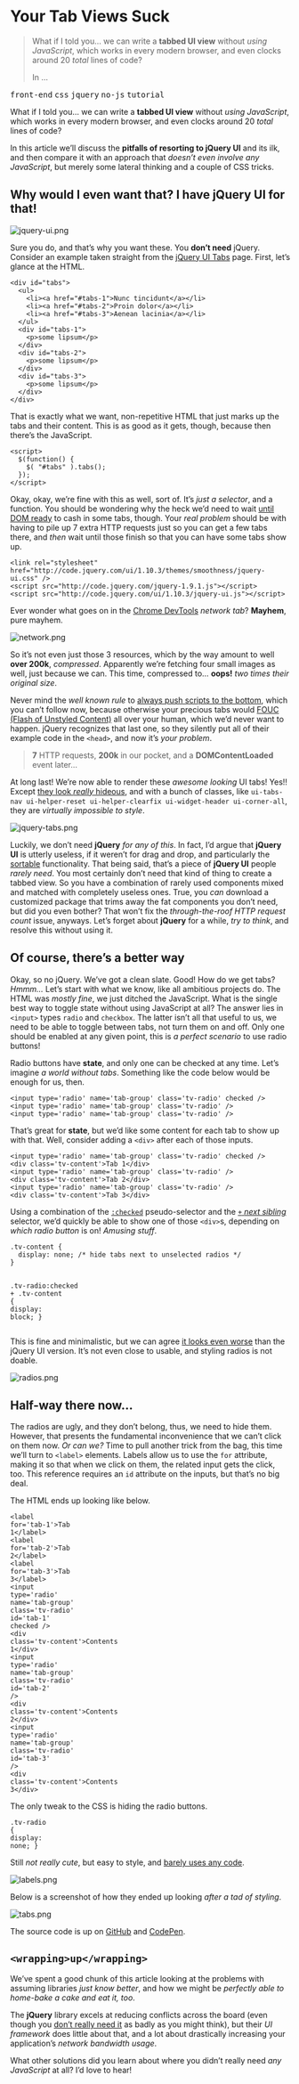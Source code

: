 <h1>Your Tab Views Suck</h1>

<blockquote><p>What if I told you&#x2026; we can write a <strong>tabbed UI view</strong> without <em>using JavaScript</em>, which works in every modern browser, and even clocks around 20 <em>total</em> lines of code?</p><p>In &#x2026;</p></blockquote>

<div><kbd>front-end</kbd> <kbd>css</kbd> <kbd>jquery</kbd> <kbd>no-js</kbd> <kbd>tutorial</kbd></div>

<div><p>What if I told you&#x2026; we can write a <strong>tabbed UI view</strong> without <em>using JavaScript</em>, which works in every modern browser, and even clocks around 20 <em>total</em> lines of code?</p></div>

<div></div>

<div><p>In this article we&#x2019;ll discuss the <strong>pitfalls of resorting to jQuery UI</strong> and its ilk, and then compare it with an approach that <em>doesn&#x2019;t even involve any JavaScript</em>, but merely some lateral thinking and a couple of CSS tricks.</p></div>

<div><h2 id="why-would-i-even-want-that-i-have-jquery-ui-for-that">Why would I even want that? I have jQuery UI for that!</h2> <p><img alt="jquery-ui.png" title="jQuery UI: Everything you&apos;ve never wanted" class="" src="https://i.imgur.com/VsEVdRk.jpg"></p> <p>Sure you do, and that&#x2019;s why you want these. You <strong>don&#x2019;t need</strong> jQuery. Consider an example taken straight from the <a href="http://jqueryui.com/tabs/" target="_blank" aria-label="jQuery UI Tabs Documentation">jQuery UI Tabs</a> page. First, let&#x2019;s glance at the HTML.</p> <pre class="md-code-block"><code class="md-code md-lang-xml"><span class="md-code-tag">&lt;<span class="md-code-title">div</span> <span class="md-code-attribute">id</span>=<span class="md-code-value">&quot;tabs&quot;</span>&gt;</span>
  <span class="md-code-tag">&lt;<span class="md-code-title">ul</span>&gt;</span>
    <span class="md-code-tag">&lt;<span class="md-code-title">li</span>&gt;</span><span class="md-code-tag">&lt;<span class="md-code-title">a</span> <span class="md-code-attribute">href</span>=<span class="md-code-value">&quot;#tabs-1&quot;</span>&gt;</span>Nunc tincidunt<span class="md-code-tag">&lt;/<span class="md-code-title">a</span>&gt;</span><span class="md-code-tag">&lt;/<span class="md-code-title">li</span>&gt;</span>
    <span class="md-code-tag">&lt;<span class="md-code-title">li</span>&gt;</span><span class="md-code-tag">&lt;<span class="md-code-title">a</span> <span class="md-code-attribute">href</span>=<span class="md-code-value">&quot;#tabs-2&quot;</span>&gt;</span>Proin dolor<span class="md-code-tag">&lt;/<span class="md-code-title">a</span>&gt;</span><span class="md-code-tag">&lt;/<span class="md-code-title">li</span>&gt;</span>
    <span class="md-code-tag">&lt;<span class="md-code-title">li</span>&gt;</span><span class="md-code-tag">&lt;<span class="md-code-title">a</span> <span class="md-code-attribute">href</span>=<span class="md-code-value">&quot;#tabs-3&quot;</span>&gt;</span>Aenean lacinia<span class="md-code-tag">&lt;/<span class="md-code-title">a</span>&gt;</span><span class="md-code-tag">&lt;/<span class="md-code-title">li</span>&gt;</span>
  <span class="md-code-tag">&lt;/<span class="md-code-title">ul</span>&gt;</span>
  <span class="md-code-tag">&lt;<span class="md-code-title">div</span> <span class="md-code-attribute">id</span>=<span class="md-code-value">&quot;tabs-1&quot;</span>&gt;</span>
    <span class="md-code-tag">&lt;<span class="md-code-title">p</span>&gt;</span>some lipsum<span class="md-code-tag">&lt;/<span class="md-code-title">p</span>&gt;</span>
  <span class="md-code-tag">&lt;/<span class="md-code-title">div</span>&gt;</span>
  <span class="md-code-tag">&lt;<span class="md-code-title">div</span> <span class="md-code-attribute">id</span>=<span class="md-code-value">&quot;tabs-2&quot;</span>&gt;</span>
    <span class="md-code-tag">&lt;<span class="md-code-title">p</span>&gt;</span>some lipsum<span class="md-code-tag">&lt;/<span class="md-code-title">p</span>&gt;</span>
  <span class="md-code-tag">&lt;/<span class="md-code-title">div</span>&gt;</span>
  <span class="md-code-tag">&lt;<span class="md-code-title">div</span> <span class="md-code-attribute">id</span>=<span class="md-code-value">&quot;tabs-3&quot;</span>&gt;</span>
    <span class="md-code-tag">&lt;<span class="md-code-title">p</span>&gt;</span>some lipsum<span class="md-code-tag">&lt;/<span class="md-code-title">p</span>&gt;</span>
  <span class="md-code-tag">&lt;/<span class="md-code-title">div</span>&gt;</span>
<span class="md-code-tag">&lt;/<span class="md-code-title">div</span>&gt;</span>
</code></pre> <p>That is exactly what we want, non-repetitive HTML that just marks up the tabs and their content. This is as good as it gets, though, because then there&#x2019;s the JavaScript.</p> <pre class="md-code-block"><code class="md-code md-lang-xml"><span class="md-code-tag">&lt;<span class="md-code-title">script</span>&gt;</span><span>
  $(<span class="md-code-function"><span class="md-code-keyword">function</span><span class="md-code-params">()</span> </span>{
    $( <span class="md-code-string">&quot;#tabs&quot;</span> ).tabs();
  });
</span><span class="md-code-tag">&lt;/<span class="md-code-title">script</span>&gt;</span>
</code></pre> <p>Okay, okay, we&#x2019;re fine with this as well, sort of. It&#x2019;s <em>just a selector</em>, and a function. You should be wondering why the heck we&#x2019;d need to wait <a href="https://developer.mozilla.org/en-US/docs/Web/Reference/Events/DOMContentLoaded" target="_blank" aria-label="DOMContentLoaded event explained on MDN">until DOM ready</a> to cash in some tabs, though. Your <em>real problem</em> should be with having to pile up 7 extra HTTP requests just so you can get a few tabs there, and <em>then</em> wait until those finish so that you can have some tabs show up.</p> <pre class="md-code-block"><code class="md-code md-lang-xml"><span class="md-code-tag">&lt;<span class="md-code-title">link</span> <span class="md-code-attribute">rel</span>=<span class="md-code-value">&quot;stylesheet&quot;</span> <span class="md-code-attribute">href</span>=<span class="md-code-value">&quot;http://code.jquery.com/ui/1.10.3/themes/smoothness/jquery-ui.css&quot;</span> /&gt;</span>
<span class="md-code-tag">&lt;<span class="md-code-title">script</span> <span class="md-code-attribute">src</span>=<span class="md-code-value">&quot;http://code.jquery.com/jquery-1.9.1.js&quot;</span>&gt;</span><span></span><span class="md-code-tag">&lt;/<span class="md-code-title">script</span>&gt;</span>
<span class="md-code-tag">&lt;<span class="md-code-title">script</span> <span class="md-code-attribute">src</span>=<span class="md-code-value">&quot;http://code.jquery.com/ui/1.10.3/jquery-ui.js&quot;</span>&gt;</span><span></span><span class="md-code-tag">&lt;/<span class="md-code-title">script</span>&gt;</span>
</code></pre> <p>Ever wonder what goes on in the <a href="https://developers.google.com/chrome-developer-tools/" target="_blank" aria-label="Chrome Developer Tools">Chrome DevTools</a> <em>network tab</em>? <strong>Mayhem</strong>, pure mayhem.</p> <p><img alt="network.png" title="Those are some very necessary requests!" class="" src="https://i.imgur.com/Wh0wOPT.png"></p> <p>So it&#x2019;s not even just those 3 resources, which by the way amount to well <strong>over 200k</strong>, <em>compressed</em>. Apparently we&#x2019;re fetching four small images as well, just because we can. This time, compressed to&#x2026; <strong>oops!</strong> <em>two times their original size</em>.</p> <p>Never mind the <em>well known rule</em> to <a href="http://developer.yahoo.com/performance/rules.html#js_bottom" target="_blank" aria-label="Yahoo Performance Rules, put #js on the bottom">always push scripts to the bottom</a>, which you can&#x2019;t follow now, because otherwise your precious tabs would <a href="http://www.paulirish.com/2009/avoiding-the-fouc-v3/" target="_blank" aria-label="Avoiding the FOUC by Paul Irish">FOUC (Flash of Unstyled Content)</a> all over your human, which we&#x2019;d never want to happen. jQuery recognizes that last one, so they silently put all of their example code in the <code class="md-code md-code-inline">&lt;head&gt;</code>, and now it&#x2019;s <em>your problem</em>.</p> <blockquote> <p><strong>7</strong> HTTP requests, <strong>200k</strong> in our pocket, and a <strong>DOMContentLoaded</strong> event later&#x2026;</p> </blockquote> <p>At long last! We&#x2019;re now able to render these <em>awesome looking</em> UI tabs! Yes!! Except <a href="http://jqueryui.com/resources/demos/tabs/default.html" target="_blank" aria-label="jQuery Tabs UI Example">they look <em>really</em> hideous</a>, and with a bunch of classes, like <code class="md-code md-code-inline">ui-tabs-nav ui-helper-reset ui-helper-clearfix ui-widget-header ui-corner-all</code>, they are <em>virtually impossible to style</em>.</p> <p><img alt="jquery-tabs.png" title="All that for a measly 200k?" class="" src="https://i.imgur.com/FqwdjEM.png"></p> <p>Luckily, we don&#x2019;t need <strong>jQuery</strong> <em>for any of this</em>. In fact, I&#x2019;d argue that <strong>jQuery UI</strong> is utterly useless, if it weren&#x2019;t for drag and drop, and particularly the <a href="http://jqueryui.com/sortable/" target="_blank" aria-label="jQuery UI Sortable">sortable</a> functionality. That being said, that&#x2019;s a piece of <strong>jQuery UI</strong> people <em>rarely need</em>. You most certainly don&#x2019;t need that kind of thing to create a tabbed view. So you have a combination of rarely used components mixed and matched with completely useless ones. True, you <em>can</em> download a customized package that trims away the fat components you don&#x2019;t need, but did you even bother? That won&#x2019;t fix the <em>through-the-roof HTTP request count</em> issue, anyways. Let&#x2019;s forget about <strong>jQuery</strong> for a while, <em>try to think</em>, and resolve this without using it.</p> <h2 id="of-course-there-s-a-better-way">Of course, there&#x2019;s a better way</h2> <p>Okay, so no jQuery. We&#x2019;ve got a clean slate. Good! How do we get tabs? <em>Hmmm&#x2026;</em> Let&#x2019;s start with what we know, like all ambitious projects do. The HTML was <em>mostly fine</em>, we just ditched the JavaScript. What is the single best way to toggle state without using JavaScript at all? The answer lies in <code class="md-code md-code-inline">&lt;input&gt;</code> types <code class="md-code md-code-inline">radio</code> and <code class="md-code md-code-inline">checkbox</code>. The latter isn&#x2019;t all that useful to us, we need to be able to toggle between tabs, not turn them on and off. Only one should be enabled at any given point, this is <em>a perfect scenario</em> to use radio buttons!</p> <p>Radio buttons have <strong>state</strong>, and only one can be checked at any time. Let&#x2019;s imagine <em>a world without tabs</em>. Something like the code below would be enough for us, then.</p> <pre class="md-code-block"><code class="md-code md-lang-xml"><span class="md-code-tag">&lt;<span class="md-code-title">input</span> <span class="md-code-attribute">type</span>=<span class="md-code-value">&apos;radio&apos;</span> <span class="md-code-attribute">name</span>=<span class="md-code-value">&apos;tab-group&apos;</span> <span class="md-code-attribute">class</span>=<span class="md-code-value">&apos;tv-radio&apos;</span> <span class="md-code-attribute">checked</span> /&gt;</span>
<span class="md-code-tag">&lt;<span class="md-code-title">input</span> <span class="md-code-attribute">type</span>=<span class="md-code-value">&apos;radio&apos;</span> <span class="md-code-attribute">name</span>=<span class="md-code-value">&apos;tab-group&apos;</span> <span class="md-code-attribute">class</span>=<span class="md-code-value">&apos;tv-radio&apos;</span> /&gt;</span>
<span class="md-code-tag">&lt;<span class="md-code-title">input</span> <span class="md-code-attribute">type</span>=<span class="md-code-value">&apos;radio&apos;</span> <span class="md-code-attribute">name</span>=<span class="md-code-value">&apos;tab-group&apos;</span> <span class="md-code-attribute">class</span>=<span class="md-code-value">&apos;tv-radio&apos;</span> /&gt;</span>
</code></pre> <p>That&#x2019;s great for <strong>state</strong>, but we&#x2019;d like some content for each tab to show up with that. Well, consider adding a <code class="md-code md-code-inline">&lt;div&gt;</code> after each of those inputs.</p> <pre class="md-code-block"><code class="md-code md-lang-xml"><span class="md-code-tag">&lt;<span class="md-code-title">input</span> <span class="md-code-attribute">type</span>=<span class="md-code-value">&apos;radio&apos;</span> <span class="md-code-attribute">name</span>=<span class="md-code-value">&apos;tab-group&apos;</span> <span class="md-code-attribute">class</span>=<span class="md-code-value">&apos;tv-radio&apos;</span> <span class="md-code-attribute">checked</span> /&gt;</span>
<span class="md-code-tag">&lt;<span class="md-code-title">div</span> <span class="md-code-attribute">class</span>=<span class="md-code-value">&apos;tv-content&apos;</span>&gt;</span>Tab 1<span class="md-code-tag">&lt;/<span class="md-code-title">div</span>&gt;</span>
<span class="md-code-tag">&lt;<span class="md-code-title">input</span> <span class="md-code-attribute">type</span>=<span class="md-code-value">&apos;radio&apos;</span> <span class="md-code-attribute">name</span>=<span class="md-code-value">&apos;tab-group&apos;</span> <span class="md-code-attribute">class</span>=<span class="md-code-value">&apos;tv-radio&apos;</span> /&gt;</span>
<span class="md-code-tag">&lt;<span class="md-code-title">div</span> <span class="md-code-attribute">class</span>=<span class="md-code-value">&apos;tv-content&apos;</span>&gt;</span>Tab 2<span class="md-code-tag">&lt;/<span class="md-code-title">div</span>&gt;</span>
<span class="md-code-tag">&lt;<span class="md-code-title">input</span> <span class="md-code-attribute">type</span>=<span class="md-code-value">&apos;radio&apos;</span> <span class="md-code-attribute">name</span>=<span class="md-code-value">&apos;tab-group&apos;</span> <span class="md-code-attribute">class</span>=<span class="md-code-value">&apos;tv-radio&apos;</span> /&gt;</span>
<span class="md-code-tag">&lt;<span class="md-code-title">div</span> <span class="md-code-attribute">class</span>=<span class="md-code-value">&apos;tv-content&apos;</span>&gt;</span>Tab 3<span class="md-code-tag">&lt;/<span class="md-code-title">div</span>&gt;</span>
</code></pre> <p>Using a combination of the <a href="https://developer.mozilla.org/en-US/docs/Web/CSS/:checked" target="_blank" aria-label="CSS :checked pseudo-selector on MDN"><code class="md-code md-code-inline">:checked</code></a> pseudo-selector and the <a href="http://css-tricks.com/child-and-sibling-selectors/" target="_blank" aria-label="Child and Sibling Selectors explained on CSS-tricks"><code class="md-code md-code-inline">+</code> <em>next sibling</em></a> selector, we&#x2019;d quickly be able to show one of those <code class="md-code md-code-inline">&lt;div&gt;</code>s, depending on <em>which radio button</em> is on! <em>Amusing stuff</em>.</p> <pre class="md-code-block"><code class="md-code md-lang-css"><span class="md-code-class">.tv-content</span> <span class="md-code-rules">{
  <span><span class="md-code-attribute">display</span>:<span class="md-code-value"> none</span></span>; <span class="md-code-comment">/* hide tabs next to unselected radios */</span>
<span>}</span></span>

<span class="md-code-class">.tv-radio</span><span class="md-code-pseudo">:checked</span> + <span class="md-code-class">.tv-content</span> <span class="md-code-rules">{
  <span><span class="md-code-attribute">display</span>:<span class="md-code-value"> block</span></span>;
<span>}</span></span>
</code></pre> <p>This is fine and minimalistic, but we can agree <a href="http://codepen.io/bevacqua/full/jIkvf" target="_blank" aria-label="Example on CodePen">it looks even worse</a> than the jQuery UI version. It&#x2019;s not even close to usable, and styling radios is not doable.</p> <p><img alt="radios.png" title="Not quite what we envisioned..." class="" src="https://i.imgur.com/CGOzi1t.png"></p> <h2 id="half-way-there-now">Half-way there now&#x2026;</h2> <p>The radios are ugly, and they don&#x2019;t belong, thus, we need to hide them. However, that presents the fundamental inconvenience that we can&#x2019;t click on them now. <em>Or can we?</em> Time to pull another trick from the bag, this time we&#x2019;ll turn to <code class="md-code md-code-inline">&lt;label&gt;</code> elements. Labels allow us to use the <code class="md-code md-code-inline">for</code> attribute, making it so that when we click on them, the related input gets the click, too. This reference requires an <code class="md-code md-code-inline">id</code> attribute on the inputs, but that&#x2019;s no big deal.</p> <p>The HTML ends up looking like below.</p> <pre class="md-code-block"><code class="md-code md-lang-xml"><span class="md-code-tag">&lt;<span class="md-code-title">label</span> <span class="md-code-attribute">for</span>=<span class="md-code-value">&apos;tab-1&apos;</span>&gt;</span>Tab 1<span class="md-code-tag">&lt;/<span class="md-code-title">label</span>&gt;</span>
<span class="md-code-tag">&lt;<span class="md-code-title">label</span> <span class="md-code-attribute">for</span>=<span class="md-code-value">&apos;tab-2&apos;</span>&gt;</span>Tab 2<span class="md-code-tag">&lt;/<span class="md-code-title">label</span>&gt;</span>
<span class="md-code-tag">&lt;<span class="md-code-title">label</span> <span class="md-code-attribute">for</span>=<span class="md-code-value">&apos;tab-3&apos;</span>&gt;</span>Tab 3<span class="md-code-tag">&lt;/<span class="md-code-title">label</span>&gt;</span>
<span class="md-code-tag">&lt;<span class="md-code-title">input</span> <span class="md-code-attribute">type</span>=<span class="md-code-value">&apos;radio&apos;</span> <span class="md-code-attribute">name</span>=<span class="md-code-value">&apos;tab-group&apos;</span> <span class="md-code-attribute">class</span>=<span class="md-code-value">&apos;tv-radio&apos;</span> <span class="md-code-attribute">id</span>=<span class="md-code-value">&apos;tab-1&apos;</span> <span class="md-code-attribute">checked</span> /&gt;</span>
<span class="md-code-tag">&lt;<span class="md-code-title">div</span> <span class="md-code-attribute">class</span>=<span class="md-code-value">&apos;tv-content&apos;</span>&gt;</span>Contents 1<span class="md-code-tag">&lt;/<span class="md-code-title">div</span>&gt;</span>
<span class="md-code-tag">&lt;<span class="md-code-title">input</span> <span class="md-code-attribute">type</span>=<span class="md-code-value">&apos;radio&apos;</span> <span class="md-code-attribute">name</span>=<span class="md-code-value">&apos;tab-group&apos;</span> <span class="md-code-attribute">class</span>=<span class="md-code-value">&apos;tv-radio&apos;</span> <span class="md-code-attribute">id</span>=<span class="md-code-value">&apos;tab-2&apos;</span> /&gt;</span>
<span class="md-code-tag">&lt;<span class="md-code-title">div</span> <span class="md-code-attribute">class</span>=<span class="md-code-value">&apos;tv-content&apos;</span>&gt;</span>Contents 2<span class="md-code-tag">&lt;/<span class="md-code-title">div</span>&gt;</span>
<span class="md-code-tag">&lt;<span class="md-code-title">input</span> <span class="md-code-attribute">type</span>=<span class="md-code-value">&apos;radio&apos;</span> <span class="md-code-attribute">name</span>=<span class="md-code-value">&apos;tab-group&apos;</span> <span class="md-code-attribute">class</span>=<span class="md-code-value">&apos;tv-radio&apos;</span> <span class="md-code-attribute">id</span>=<span class="md-code-value">&apos;tab-3&apos;</span> /&gt;</span>
<span class="md-code-tag">&lt;<span class="md-code-title">div</span> <span class="md-code-attribute">class</span>=<span class="md-code-value">&apos;tv-content&apos;</span>&gt;</span>Contents 3<span class="md-code-tag">&lt;/<span class="md-code-title">div</span>&gt;</span>
</code></pre> <p>The only tweak to the CSS is hiding the radio buttons.</p> <pre class="md-code-block"><code class="md-code md-lang-css"><span class="md-code-class">.tv-radio</span> <span class="md-code-rules">{
  <span><span class="md-code-attribute">display</span>:<span class="md-code-value"> none</span></span>;
<span>}</span></span>
</code></pre> <p>Still <em>not really cute</em>, but easy to style, and <a href="http://codepen.io/bevacqua/pen/BIjvH" target="_blank" aria-label="This time with labels! Batteries not included. On CodePen">barely uses any code</a>.</p> <p><img alt="labels.png" title="No more circles!" class="" src="https://i.imgur.com/AeqV7mH.png"></p> <p>Below is a screenshot of how they ended up looking <em>after a tad of styling</em>.</p> <p><img alt="tabs.png" title="Flat, clean, and gorgeous!" class="" src="https://i.imgur.com/rUBqxhh.png"></p> <p>The source code is up on <a href="https://github.com/bevacqua/untab" target="_blank" aria-label="Tabbed UI View on GitHub">GitHub</a> and <a href="http://codepen.io/bevacqua/full/qxnDw" target="_blank" aria-label="Tabbed UI View on Code Pen">CodePen</a>.</p> <h2 id="wrapping-up-wrapping"><code class="md-code md-code-inline">&lt;wrapping&gt;up&lt;/wrapping&gt;</code></h2> <p>We&#x2019;ve spent a good chunk of this article looking at the problems with assuming libraries <em>just know better</em>, and how we might be <em>perfectly able to home-bake a cake and eat it, too</em>.</p> <p>The <strong>jQuery</strong> library excels at reducing conflicts across the board (even though you <a href="https://ponyfoo.com/2013/07/09/getting-over-jquery" aria-label="Getting Over jQuery">don&#x2019;t really need it</a> as badly as you might think), but their <em>UI framework</em> does little about that, and a lot about drastically increasing your application&#x2019;s <em>network bandwidth usage</em>.</p> <p>What other solutions did you learn about where you didn&#x2019;t really need <em>any JavaScript</em> at all? I&#x2019;d love to hear!</p></div>
